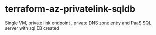 # terraform-az-privatelink-sqldb
Single VM, private link endpoint , private DNS zone entry and PaaS SQL server with sql DB created
